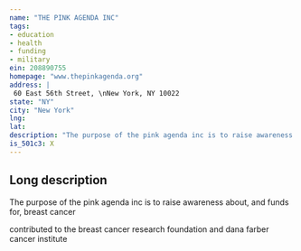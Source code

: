 ```yaml
---
name: "THE PINK AGENDA INC"
tags:
- education
- health
- funding
- military
ein: 208890755
homepage: "www.thepinkagenda.org"
address: |
 60 East 56th Street, \nNew York, NY 10022
state: "NY"
city: "New York"
lng: 
lat: 
description: "The purpose of the pink agenda inc is to raise awareness about, and funds for, breast cancer"
is_501c3: X
---
```


## Long description

The purpose of the pink agenda inc is to raise awareness about, and funds for, breast cancer
  
  contributed to the breast cancer research foundation and dana farber cancer institute
